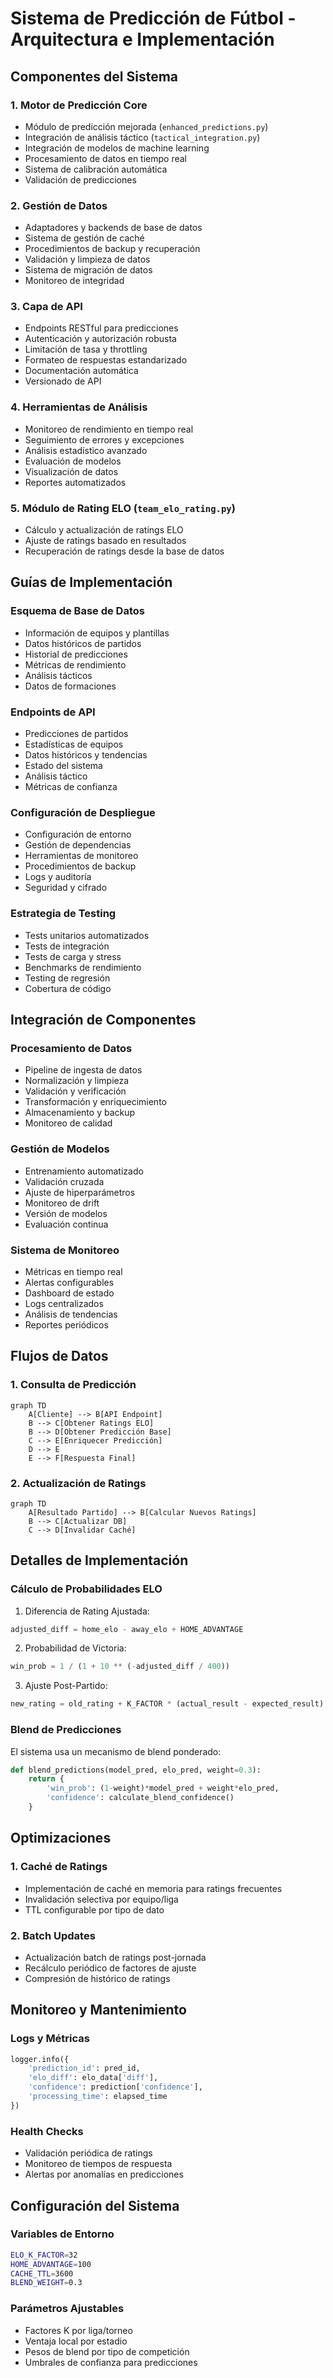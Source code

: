 # Sistema de Predicción de Fútbol - Arquitectura e Implementación

## Componentes del Sistema

### 1. Motor de Predicción Core
- Módulo de predicción mejorada (`enhanced_predictions.py`)
- Integración de análisis táctico (`tactical_integration.py`)
- Integración de modelos de machine learning
- Procesamiento de datos en tiempo real
- Sistema de calibración automática
- Validación de predicciones

### 2. Gestión de Datos
- Adaptadores y backends de base de datos
- Sistema de gestión de caché
- Procedimientos de backup y recuperación
- Validación y limpieza de datos
- Sistema de migración de datos
- Monitoreo de integridad

### 3. Capa de API
- Endpoints RESTful para predicciones
- Autenticación y autorización robusta
- Limitación de tasa y throttling
- Formateo de respuestas estandarizado
- Documentación automática
- Versionado de API

### 4. Herramientas de Análisis
- Monitoreo de rendimiento en tiempo real
- Seguimiento de errores y excepciones
- Análisis estadístico avanzado
- Evaluación de modelos
- Visualización de datos
- Reportes automatizados

### 5. Módulo de Rating ELO (`team_elo_rating.py`)
- Cálculo y actualización de ratings ELO
- Ajuste de ratings basado en resultados
- Recuperación de ratings desde la base de datos

## Guías de Implementación

### Esquema de Base de Datos
- Información de equipos y plantillas
- Datos históricos de partidos
- Historial de predicciones
- Métricas de rendimiento
- Análisis tácticos
- Datos de formaciones

### Endpoints de API
- Predicciones de partidos
- Estadísticas de equipos
- Datos históricos y tendencias
- Estado del sistema
- Análisis táctico
- Métricas de confianza

### Configuración de Despliegue
- Configuración de entorno
- Gestión de dependencias
- Herramientas de monitoreo
- Procedimientos de backup
- Logs y auditoría
- Seguridad y cifrado

### Estrategia de Testing
- Tests unitarios automatizados
- Tests de integración
- Tests de carga y stress
- Benchmarks de rendimiento
- Testing de regresión
- Cobertura de código

## Integración de Componentes

### Procesamiento de Datos
- Pipeline de ingesta de datos
- Normalización y limpieza
- Validación y verificación
- Transformación y enriquecimiento
- Almacenamiento y backup
- Monitoreo de calidad

### Gestión de Modelos
- Entrenamiento automatizado
- Validación cruzada
- Ajuste de hiperparámetros
- Monitoreo de drift
- Versión de modelos
- Evaluación continua

### Sistema de Monitoreo
- Métricas en tiempo real
- Alertas configurables
- Dashboard de estado
- Logs centralizados
- Análisis de tendencias
- Reportes periódicos

## Flujos de Datos

### 1. Consulta de Predicción

```mermaid
graph TD
    A[Cliente] --> B[API Endpoint]
    B --> C[Obtener Ratings ELO]
    B --> D[Obtener Predicción Base]
    C --> E[Enriquecer Predicción]
    D --> E
    E --> F[Respuesta Final]
```

### 2. Actualización de Ratings

```mermaid
graph TD
    A[Resultado Partido] --> B[Calcular Nuevos Ratings]
    B --> C[Actualizar DB]
    C --> D[Invalidar Caché]
```

## Detalles de Implementación

### Cálculo de Probabilidades ELO

1. Diferencia de Rating Ajustada:
```python
adjusted_diff = home_elo - away_elo + HOME_ADVANTAGE
```

2. Probabilidad de Victoria:
```python
win_prob = 1 / (1 + 10 ** (-adjusted_diff / 400))
```

3. Ajuste Post-Partido:
```python
new_rating = old_rating + K_FACTOR * (actual_result - expected_result)
```

### Blend de Predicciones

El sistema usa un mecanismo de blend ponderado:

```python
def blend_predictions(model_pred, elo_pred, weight=0.3):
    return {
        'win_prob': (1-weight)*model_pred + weight*elo_pred,
        'confidence': calculate_blend_confidence()
    }
```

## Optimizaciones

### 1. Caché de Ratings

- Implementación de caché en memoria para ratings frecuentes
- Invalidación selectiva por equipo/liga
- TTL configurable por tipo de dato

### 2. Batch Updates

- Actualización batch de ratings post-jornada
- Recálculo periódico de factores de ajuste
- Compresión de histórico de ratings

## Monitoreo y Mantenimiento

### Logs y Métricas

```python
logger.info({
    'prediction_id': pred_id,
    'elo_diff': elo_data['diff'],
    'confidence': prediction['confidence'],
    'processing_time': elapsed_time
})
```

### Health Checks

- Validación periódica de ratings
- Monitoreo de tiempos de respuesta
- Alertas por anomalías en predicciones

## Configuración del Sistema

### Variables de Entorno

```bash
ELO_K_FACTOR=32
HOME_ADVANTAGE=100
CACHE_TTL=3600
BLEND_WEIGHT=0.3
```

### Parámetros Ajustables

- Factores K por liga/torneo
- Ventaja local por estadio
- Pesos de blend por tipo de competición
- Umbrales de confianza para predicciones
